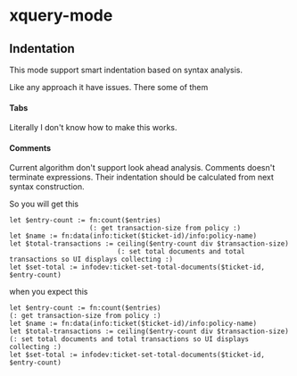 # xquery-mode

## Indentation

This mode support smart indentation based on syntax analysis.

Like any approach it have issues.  There some of them

#### Tabs

Literally I don't know how to make this works.

#### Comments

Current algorithm don't support look ahead analysis.  Comments doesn't
terminate expressions.  Their indentation should be calculated from
next syntax construction.

So you will get this

```xquery
let $entry-count := fn:count($entries)
                    (: get transaction-size from policy :)
let $name := fn:data(info:ticket($ticket-id)/info:policy-name)
let $total-transactions := ceiling($entry-count div $transaction-size)
                           (: set total documents and total transactions so UI displays collecting :)
let $set-total := infodev:ticket-set-total-documents($ticket-id, $entry-count)
```

when you expect this

```xquery
let $entry-count := fn:count($entries)
(: get transaction-size from policy :)
let $name := fn:data(info:ticket($ticket-id)/info:policy-name)
let $total-transactions := ceiling($entry-count div $transaction-size)
(: set total documents and total transactions so UI displays collecting :)
let $set-total := infodev:ticket-set-total-documents($ticket-id, $entry-count)
```
